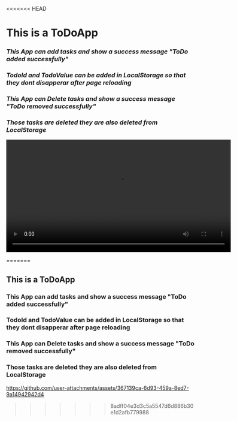 <<<<<<< HEAD
<h1>This is a ToDoApp</h1>
<h3><i>This App can add tasks and show a success message "ToDo added successfully"</i></h3>
<h3><i>TodoId and TodoValue can be  added in LocalStorage so that they dont disapperar after page reloading</i></h3>
<h3><i>This App can Delete tasks and show a success message "ToDo removed successfully"</i> </h3>
<h3><i>Those tasks are deleted they are also deleted from LocalStorage</i></h3>
<video controls width="600">
  <source src="videos/Untitled_Project_V1.mp4" type="video/mp4">
  Your browser does not support the video tag.
</video>

=======
<h2>This is a ToDoApp</h2>
<h3>This App can add tasks and show a success message "ToDo added successfully"</h3>
<h3>TodoId and TodoValue can be  added in LocalStorage so that they dont disapperar after page reloading </h3>
<h3>This App can Delete tasks and show a success message "ToDo removed successfully" </h3>
<h3>Those tasks are deleted they are also deleted from LocalStorage </h3>

https://github.com/user-attachments/assets/367139ca-6d93-459a-8ed7-9a14942942d4
>>>>>>> 8adff04e3d3c5a5547d6d886b30e1d2afb779988



